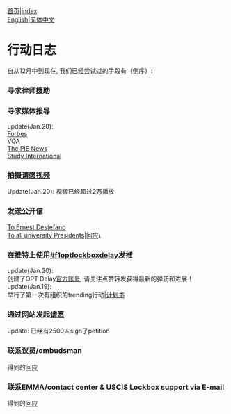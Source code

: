 [首页](https://ion2014.github.io/OPTActionLogs/index_ch)|[index](https://ion2014.github.io/OPTActionLogs)<br/>
[English](https://ion2014.github.io/OPTActionLogs/action_logs_en)|[简体中文](https://ion2014.github.io/OPTActionLogs/action_logs_ch)
# 行动日志
自从12月中到现在, 我们已经尝试过的手段有（倒序）:

### 寻求律师援助

### 寻求媒体报导
update(Jan.20):\
[Forbes](https://www.forbes.com/sites/stuartanderson/2021/01/19/long-delays-and-ice-investigative-unit-for-students-on-opt/?sh=7893def34a54)\
[VOA](https://www.voanews.com/usa/immigration/processing-delays-us-immigration-affecting-foreign-students-legal-status)\
[The PIE News](https://thepienews.com/news/opt-lockbox-delays-students-consider-taking-legal-action/)\
[Study International](https://studyinternational.com/news/opt-2021-delay/?amp%3Bpreview=true)

### 拍摄[请愿视频](https://www.youtube.com/watch?v=MZl3sTOIW1E&t=10s)
Update(Jan.20): 视频已经超过2万播放

### 发送公开信
[To Ernest Destefano](https://docs.google.com/document/d/1Ne8f4cJslbjKfv4NyXZKAmdAYpqTli3pBBgu1YCDhwg/edit#heading=h.yksvnxay7qwv)\
[To all university Presidents](https://docs.google.com/document/d/1kX8FtelQxjcIMOrl8xgZjYS_XZEjALOWaVALCMk15h4/edit)|[回应](https://docs.google.com/document/d/1TPKc01OHo1-ixPsen0AfFJl4yqliMYQmZqKSz4-1Ee0/edit)\


### 在推特上使用[#f1optlockboxdelay](https://twitter.com/search?q=%23f1optlockboxdelay&src=typeahead_click)发推
update(Jan.20):\
创建了OPT Delay[官方账号](https://twitter.com/SaveDelayedOPT), 请关注点赞转发获得最新的弹药和进展！\
update(Jan.19): \
举行了第一次有组织的trending行动|[计划书](https://docs.google.com/document/d/1493kNOLOz4VI8JK5of2khEDHVYUqQKVK20OH48RTtf0/edit?usp=sharing)

### 通过网站发起[请愿](https://www.change.org/p/uscis-please-process-opt-applications-at-uscis-dallas-lockbox)
update: 已经有2500人sign了petition

### 联系议员/ombudsman
得到的[回应](https://docs.google.com/document/d/1HoiZYI-DXOmjqI-1-jDp4Pghtc_6GhX5d0YZtOfkH7Q/edit?usp=sharing)

### 联系EMMA/contact center & USCIS Lockbox support via E-mail
得到的[回应](https://docs.google.com/document/d/1mo6Kl6nO-TuPrzvR1UD0DYtuJe9w74WEhlj0XzeLCPc/edit?usp=sharing)
